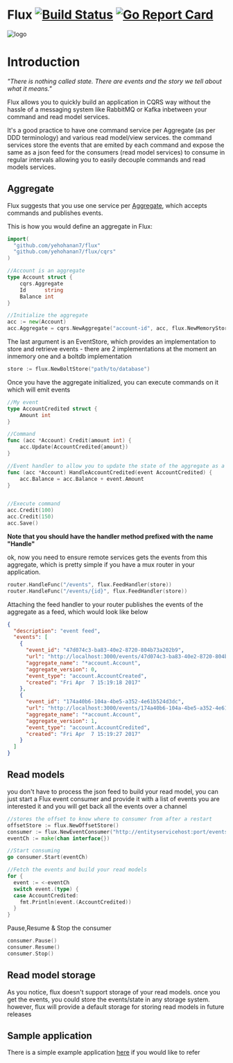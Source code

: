# Flux [![Build Status](https://travis-ci.org/yehohanan7/flux.svg)](https://travis-ci.org/yehohanan7/flux?branch=master) [![Go Report Card](https://goreportcard.com/badge/github.com/yehohanan7/flux)](https://goreportcard.com/report/github.com/yehohanan7/flux)
![logo](http://www.logogala.com/images/uploads/gallery/octopus.png)


# Introduction
*"There is nothing called state. There are events and the story we tell about what it means."*

Flux allows you to quickly build an application in CQRS way without the hassle of a messaging system like RabbitMQ or Kafka inbetween your command and read model services.

It's a good practice to have one command service per Aggregate (as per DDD terminology) and various read model/view services. the command services store the events that are emited by each command and expose the same as a json feed for the consumers (read model services) to consume in regular intervals allowing you to easily decouple commands and read models services.


## Aggregate
Flux suggests that you use one service per [Aggregate](http://serviceorientation.com/soaglossary/entity_service), which accepts commands and publishes events.

This is how you would define an aggregate in Flux:

```go
import(
  "github.com/yehohanan7/flux"
  "github.com/yehohanan7/flux/cqrs"
)

//Account is an aggregate
type Account struct {
	cqrs.Aggregate
	Id      string
	Balance int
}

//Initialize the aggregate
acc := new(Account)
acc.Aggregate = cqrs.NewAggregate("account-id", acc, flux.NewMemoryStore())
```

The last argument is an EventStore, which provides an implementation to store and retrieve events - there are 2 implementations at the moment an inmemory one and a boltdb implementation
```go
store := flux.NewBoltStore("path/to/database")
```

Once you have the aggregate initialized, you can execute commands on it which will emit events
```go
//My event
type AccountCredited struct {
	Amount int
}

//Command
func (acc *Account) Credit(amount int) {
	acc.Update(AccountCredited{amount})
}

//Event handler to allow you to update the state of the aggregate as a result of a command
func (acc *Account) HandleAccountCredited(event AccountCredited) {
	acc.Balance = acc.Balance + event.Amount
}


//Execute command
acc.Credit(100)
acc.Credit(150)
acc.Save()
```
**Note that you should have the handler method prefixed with the name "Handle"**


ok, now you need to ensure remote services gets the events from this aggregate, which is pretty simple if you have a mux router in your application.

```go
router.HandleFunc("/events", flux.FeedHandler(store))
router.HandleFunc("/events/{id}", flux.FeedHandler(store))
```

Attaching the feed handler to your router publishes the events of the aggregate as a feed, which would look like below

```json
{
  "description": "event feed",
  "events": [
    {
      "event_id": "47d074c3-ba83-40e2-8720-804b73a202b9",
      "url": "http://localhost:3000/events/47d074c3-ba83-40e2-8720-804b73a202b9",
      "aggregate_name": "*account.Account",
      "aggregate_version": 0,
      "event_type": "account.AccountCreated",
      "created": "Fri Apr  7 15:19:18 2017"
    },
    {
      "event_id": "174a40b6-104a-4be5-a352-4e61b524d3dc",
      "url": "http://localhost:3000/events/174a40b6-104a-4be5-a352-4e61b524d3dc",
      "aggregate_name": "*account.Account",
      "aggregate_version": 1,
      "event_type": "account.AccountCredited",
      "created": "Fri Apr  7 15:19:27 2017"
    }
  ]
}
```

## Read models
you don't have to process the json feed to build your read model, you can just start a Flux event consumer and provide it with a list of events you are interested it and you will get back all the events over a channel

```go
//stores the offset to know where to consumer from after a restart
offsetStore := flux.NewOffsetStore()
consumer := flux.NewEventConsumer("http://entityservicehost:port/events", []interface{}{AccountCredited{}}, offsetStore)
eventCh := make(chan interface{})

//Start consuming
go consumer.Start(eventCh)

//Fetch the events and build your read models
for {
  event := <-eventCh
  switch event.(type) {
  case AccountCredited:
    fmt.Println(event.(AccountCredited))
  }
}
```

Pause,Resume & Stop the consumer
```go
consumer.Pause()
consumer.Resume()
consumer.Stop()
```

## Read model storage
As you notice, flux doesn't support storage of your read models. once you get the events, you could store the events/state in any storage system. however, flux will provide a default storage for storing read models in future releases


## Sample application
There is a simple example application [here](https://github.com/yehohanan7/flux/tree/master/examples/bank) if you would like to refer
